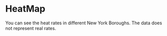 # HeatMap

You can see the heat rates in different New York Boroughs.
The data does not represent real rates. 
